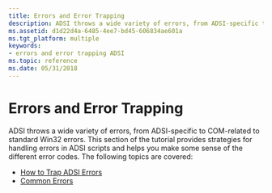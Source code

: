 ```yaml
---
title: Errors and Error Trapping
description: ADSI throws a wide variety of errors, from ADSI-specific to COM-related to standard Win32 errors.
ms.assetid: d1d22d4a-6485-4ee7-bd45-606834ae601a
ms.tgt_platform: multiple
keywords:
- errors and error trapping ADSI
ms.topic: reference
ms.date: 05/31/2018
---
```


# Errors and Error Trapping

ADSI throws a wide variety of errors, from ADSI-specific to COM-related to standard Win32 errors. This section of the tutorial provides strategies for handling errors in ADSI scripts and helps you make some sense of the different error codes. The following topics are covered:

-   [How to Trap ADSI Errors](how-to-trap-adsi-errors.md)
-   [Common Errors](common-errors.md)

 

 




